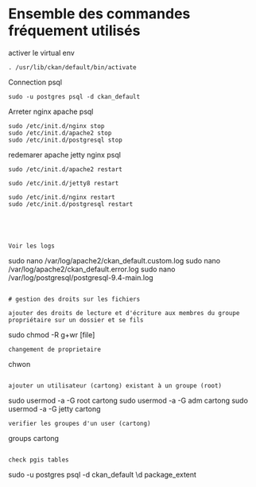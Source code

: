 # Ensemble des commandes fréquement utilisés



activer le virtual env
```
. /usr/lib/ckan/default/bin/activate
```

Connection psql
```
sudo -u postgres psql -d ckan_default
```



Arreter nginx apache psql
```
sudo /etc/init.d/nginx stop
sudo /etc/init.d/apache2 stop
sudo /etc/init.d/postgresql stop
```

redemarer apache jetty nginx  psql
```
sudo /etc/init.d/apache2 restart

sudo /etc/init.d/jetty8 restart

sudo /etc/init.d/nginx restart
sudo /etc/init.d/postgresql restart





Voir les logs 
```
sudo nano /var/log/apache2/ckan_default.custom.log
sudo nano /var/log/apache2/ckan_default.error.log
sudo nano /var/log/postgresql/postgresql-9.4-main.log
```

# gestion des droits sur les fichiers

ajouter des droits de lecture et d'écriture aux membres du groupe propriétaire sur un dossier et se fils
```
sudo chmod -R g+wr [file]
```
changement de proprietaire
```
chwon
```

ajouter un utilisateur (cartong) existant à un groupe (root)
```
sudo usermod -a -G root cartong
sudo usermod -a -G adm cartong
sudo usermod -a -G jetty cartong
```
verifier les groupes d'un user (cartong)
```
groups cartong
```

check pgis tables
```
sudo -u postgres psql -d ckan_default
\d package_extent
```
